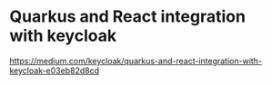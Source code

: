 # Quarkus and React integration with keycloak

https://medium.com/keycloak/quarkus-and-react-integration-with-keycloak-e03eb82d8cd
